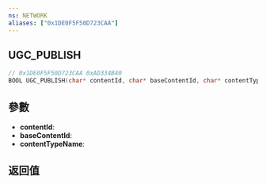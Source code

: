 ```yaml
---
ns: NETWORK
aliases: ["0x1DE0F5F50D723CAA"]
---
```

## UGC_PUBLISH

```c
// 0x1DE0F5F50D723CAA 0xAD334B40
BOOL UGC_PUBLISH(char* contentId, char* baseContentId, char* contentTypeName);
```


## 參數
* **contentId**: 
* **baseContentId**: 
* **contentTypeName**: 

## 返回值
